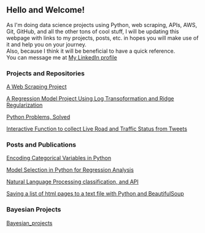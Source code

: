 ## Hello and Welcome!

As I'm doing data science projects using Python, web scraping, APIs, AWS, Git, GitHub, and all the other tons of cool stuff, I will be updating this webpage with links to my projects, posts, etc. in hopes you will make use of it and help you on your journey.
<br /> Also, because I think it will be beneficial to have a quick reference. 
<br /> You can message me at [My LinkedIn profile](https://www.linkedin.com/in/haya-toumy/)

### Projects and Repositories

[A Web Scraping Project](https://hayatoumy.github.io/webscraping-1/)


[A Regression Model Project Using Log Transoformation and Ridge Regularization](https://hayatoumy.github.io/regression_log_transformation/)


[Python Problems, Solved](https://github.com/hayatoumy/python_challenges_solutions)


[Interactive Function to collect Live Road and Traffic Status from Tweets](https://github.com/hayatoumy/road_status_live) 



### Posts and Publications 
[Encoding Categorical Variables in Python](https://medium.com/@haya.toumy/encoding-string-variables-in-python-and-dealing-with-null-values-93f8e48fe5c1) 

[Model Selection in Python for Regression Analysis](https://medium.com/@haya.toumy/regression-model-selection-workflow-step-by-step-with-explanations-b6d81612767e)

[Natural Language Processing classification, and API](https://medium.com/@haya.toumy/natural-language-processing-apis-and-classification-in-python-a-project-walkthrough-edbd5b501a01)

[Saving a list of html pages to a text file with Python and BeautifulSoup](https://medium.com/@haya.toumy/how-to-store-scraped-webpages-with-beautifulsoup-in-a-list-then-save-it-to-a-text-file-6629b104035c)



### Bayesian Projects
[Bayesian_projects](https://github.com/hayatoumy/Bayesian_projects)
